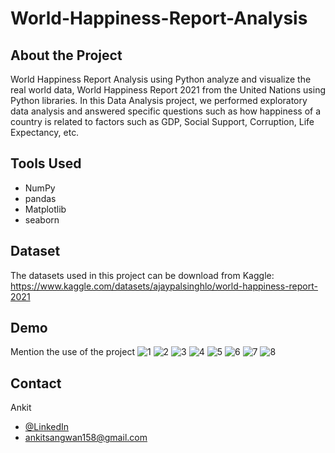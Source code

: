 # World-Happiness-Report-Analysis

## About the Project
World Happiness Report Analysis using Python analyze and visualize the real world data, World Happiness Report 2021 from the United Nations using Python libraries. In this Data Analysis project, we performed exploratory data analysis and answered specific questions such as how happiness of a country is related to factors such as GDP, Social Support, Corruption, Life Expectancy, etc.

## Tools Used
- NumPy
- pandas
- Matplotlib
- seaborn

## Dataset
The datasets used in this project can be download from Kaggle:  
https://www.kaggle.com/datasets/ajaypalsinghlo/world-happiness-report-2021

## Demo
Mention the use of the project
![1](https://user-images.githubusercontent.com/90653024/165202845-537df701-5ff0-45e1-a175-cb6930791768.png)
![2](https://user-images.githubusercontent.com/90653024/165202855-fb3953b5-4f9c-4d5a-9fa5-3fb1b46bfc5a.png)
![3](https://user-images.githubusercontent.com/90653024/165202865-8d65bef6-657b-4560-8382-1157c71ff6fb.png)
![4](https://user-images.githubusercontent.com/90653024/165202877-90a5f279-08c7-4b6b-b3b2-cfb807d94aa4.png)
![5](https://user-images.githubusercontent.com/90653024/165202899-b66477de-75b0-4212-9f5f-1fefc48df111.png)
![6](https://user-images.githubusercontent.com/90653024/165202913-241b561e-196b-4867-92f8-cac0159993ec.png)
![7](https://user-images.githubusercontent.com/90653024/165202928-20b59f61-6b06-4d3d-a82b-a62876f286b6.png)
![8](https://user-images.githubusercontent.com/90653024/165202939-d62d232b-d1a5-4007-9171-bc0ef15bdd47.png)


## Contact
Ankit
- [@LinkedIn](https://www.linkedin.com/in/ankitsangwan158/)
- ankitsangwan158@gmail.com
